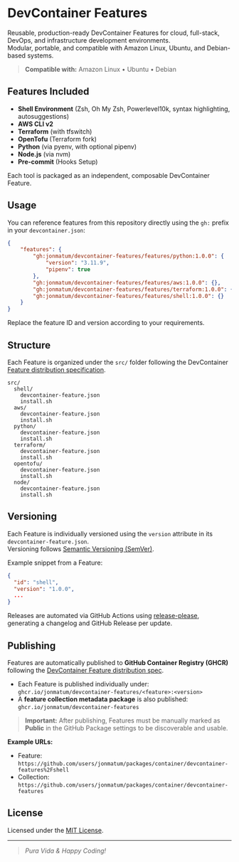 # DevContainer Features

Reusable, production-ready DevContainer Features for cloud, full-stack, DevOps, and infrastructure development environments.  
Modular, portable, and compatible with Amazon Linux, Ubuntu, and Debian-based systems.

> **Compatible with:** Amazon Linux • Ubuntu • Debian

## Features Included

- **Shell Environment** (Zsh, Oh My Zsh, Powerlevel10k, syntax highlighting, autosuggestions)
- **AWS CLI v2**
- **Terraform** (with tfswitch)
- **OpenTofu** (Terraform fork)
- **Python** (via pyenv, with optional pipenv)
- **Node.js** (via nvm)
- **Pre-commit** (Hooks Setup)

Each tool is packaged as an independent, composable DevContainer Feature.

## Usage

You can reference features from this repository directly using the `gh:` prefix in your `devcontainer.json`:

```json
{
    "features": {
        "gh:jonmatum/devcontainer-features/features/python:1.0.0": {
            "version": "3.11.9",
            "pipenv": true
        },
        "gh:jonmatum/devcontainer-features/features/aws:1.0.0": {},
        "gh:jonmatum/devcontainer-features/features/terraform:1.0.0": {},
        "gh:jonmatum/devcontainer-features/features/shell:1.0.0": {}
    }
}
```

Replace the feature ID and version according to your requirements.

## Structure

Each Feature is organized under the `src/` folder following the DevContainer [Feature distribution specification](https://containers.dev/implementors/features-distribution/).

```text
src/
  shell/
    devcontainer-feature.json
    install.sh
  aws/
    devcontainer-feature.json
    install.sh
  python/
    devcontainer-feature.json
    install.sh
  terraform/
    devcontainer-feature.json
    install.sh
  opentofu/
    devcontainer-feature.json
    install.sh
  node/
    devcontainer-feature.json
    install.sh
```

## Versioning

Each Feature is individually versioned using the `version` attribute in its `devcontainer-feature.json`.  
Versioning follows [Semantic Versioning (SemVer)](https://semver.org/).

Example snippet from a Feature:

```json
{
  "id": "shell",
  "version": "1.0.0",
  ...
}
```

Releases are automated via GitHub Actions using [release-please](https://github.com/googleapis/release-please), generating a changelog and GitHub Release per update.

## Publishing

Features are automatically published to **GitHub Container Registry (GHCR)** following the [DevContainer Feature distribution spec](https://containers.dev/implementors/features-distribution/).

- Each Feature is published individually under:  
  `ghcr.io/jonmatum/devcontainer-features/<feature>:<version>`
- A **feature collection metadata package** is also published:  
  `ghcr.io/jonmatum/devcontainer-features`

> **Important:** After publishing, Features must be manually marked as **Public** in the GitHub Package settings to be discoverable and usable.

**Example URLs:**
- Feature: `https://github.com/users/jonmatum/packages/container/devcontainer-features%2Fshell`
- Collection: `https://github.com/users/jonmatum/packages/container/devcontainer-features`

## License

Licensed under the [MIT License](LICENSE).

---

> _Pura Vida & Happy Coding!_ 